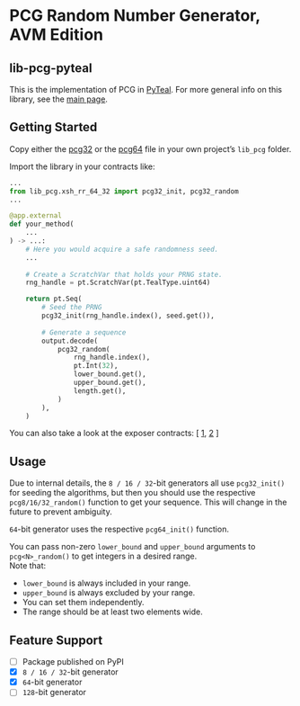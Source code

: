 # PCG Random Number Generator, AVM Edition

## lib-pcg-pyteal
This is the implementation of PCG in [PyTeal](https://pyteal.readthedocs.io/en/stable/).
For more general info on this library, see the [main page](../..).

## Getting Started
Copy either the [pcg32](./lib_pcg/xsh_rr_64_32.py) or the [pcg64](./lib_pcg/xsh_rr_double_64_32.py)
file in your own project’s `lib_pcg` folder.

Import the library in your contracts like:
```python
...
from lib_pcg.xsh_rr_64_32 import pcg32_init, pcg32_random
...

@app.external
def your_method(
    ...
) -> ...:
    # Here you would acquire a safe randomness seed.
    ...
    
    # Create a ScratchVar that holds your PRNG state.
    rng_handle = pt.ScratchVar(pt.TealType.uint64)

    return pt.Seq(
        # Seed the PRNG
        pcg32_init(rng_handle.index(), seed.get()),
        
        # Generate a sequence
        output.decode(
            pcg32_random(
                rng_handle.index(),
                pt.Int(32),
                lower_bound.get(),
                upper_bound.get(),
                length.get(),
            )
        ),
    )
```
You can also take a look at the exposer contracts:
[
  [1](./smart_contracts/lib_pcg32_exposer/contract.py),
  [2](./smart_contracts/lib_pcg64_exposer/contract.py)
]

## Usage
Due to internal details, the `8 / 16 / 32`-bit generators all use `pcg32_init()` for seeding the algorithms,
but then you should use the respective `pcg8/16/32_random()` function to get your sequence.
This will change in the future to prevent ambiguity.

`64`-bit generator uses the respective `pcg64_init()` function.

You can pass non-zero `lower_bound` and `upper_bound` arguments to `pcg<N>_random()` to get integers in a desired range.  
Note that:
- `lower_bound` is always included in your range.
- `upper_bound` is always excluded by your range.
- You can set them independently.
- The range should be at least two elements wide.

## Feature Support
- [ ] Package published on PyPI
- [x] `8 / 16 / 32`-bit generator
- [x] `64`-bit generator
- [ ] `128`-bit generator
